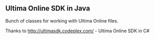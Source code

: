 ## Ultima Online SDK in Java

Bunch of classes for working with Ultima Online files.

Thanks to http://ultimasdk.codeplex.com/ - Ultima Online SDK in C#
